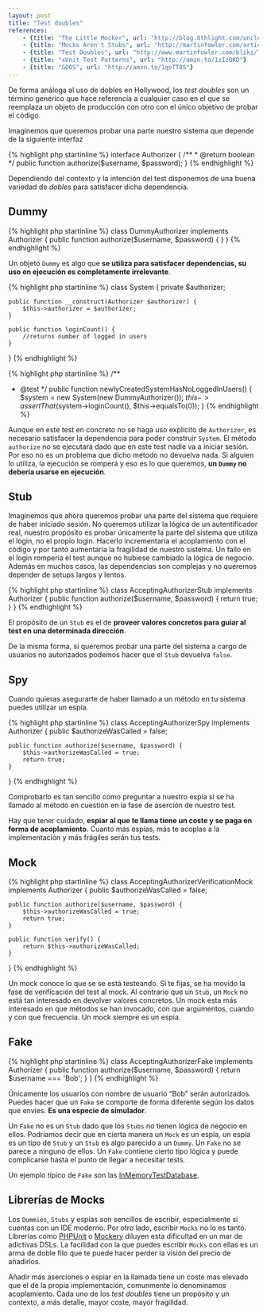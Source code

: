 ```yaml
---
layout: post
title: "Test doubles"
references:
    - {title: "The Little Mocker", url: "http://blog.8thlight.com/uncle-bob/2014/05/14/TheLittleMocker.html"}
    - {title: "Mocks Aren't Stubs", url: "http://martinfowler.com/articles/mocksArentStubs.html"}
    - {title: "Test Doubles", url: "http://www.martinfowler.com/bliki/TestDouble.html"}
    - {title: "xUnit Test Patterns", url: "http://amzn.to/1zIzOKD"}
    - {title: "GOOS", url: "http://amzn.to/1qoTT8S"}
---
```


De forma análoga al uso de dobles en Hollywood, los *test doubles* son un término genérico que hace referencia a cualquier caso en el que se reemplaza un objeto de producción con otro con el único objetivo de probar el código.

<!--more-->

Imaginemos que queremos probar una parte nuestro sistema que depende de la siguiente interfaz

{% highlight php startinline %}
interface Authorizer {
    /**
     * @return boolean
     */
    public function authorize($username, $password);
}
{% endhighlight %}

Dependiendo del contexto y la intención del test disponemos de una buena variedad de *dobles* para satisfacer dicha dependencia.

## Dummy
{% highlight php startinline %}
class DummyAuthorizer implements Authorizer {
    public function authorize($username, $password) {
    }
}
{% endhighlight %}

Un objeto `Dummy` es algo que **se utiliza para satisfacer dependencias, su uso en ejecución es completamente irrelevante**.

{% highlight php startinline %}
class System {
    private $authorizer;
    
    public function __construct(Authorizer $authorizer) {
        $this->authorizer = $authorizer;
    }
    
    public function loginCount() {
        //returns number of logged in users
    }
}
{% endhighlight %}

{% highlight php startinline %}
/**
 * @test
 */
public function newlyCreatedSystemHasNoLoggedInUsers() {
    $system = new System(new DummyAuthorizer());
    $this->assertThat($system->loginCount(), $this->equalsTo(0));
}
{% endhighlight %}

Aunque en este test en concreto no se haga uso explícito de `Authorizer`, es necesario satisfacer la dependencia para poder construir `System`. El método `authorize` no se ejecutará dado que en este test nadie va a iniciar sesión. Por eso no es un problema que dicho método no devuelva nada. Si alguien lo utiliza, la ejecución se romperá y eso es lo que queremos, **un `Dummy` no debería usarse en ejecución**.

## Stub
Imaginemos que ahora queremos probar una parte del sistema que requiere de haber iniciado sesión. No queremos utilizar la lógica de un autentificador real, nuestro propósito es probar únicamente la parte del sistema que utiliza el login, no el propio login. Hacerlo incrementaría el acoplamiento con el código y por tanto aumentaría la fragilidad de nuestro sistema. Un fallo en el login rompería el test aunque no hubiese cambiado la lógica de negocio. Además en muchos casos, las dependencias son complejas y no queremos depender de setups largos y lentos.

{% highlight php startinline %}
class AcceptingAuthorizerStub implements Authorizer {
    public function authorize($username, $password) {
        return true;
    }
}
{% endhighlight %}

El propósito de un `Stub` es el de **proveer valores concretos para guiar al test en una determinada dirección**.

De la misma forma, si queremos probar una parte del sistema a cargo de usuarios no autorizados podemos hacer que el `Stub` devuelva `false`.


## Spy
Cuando quieras asegurarte de haber llamado a un método en tu sistema puedes utilizar un espía.

{% highlight php startinline %}
class AcceptingAuthorizerSpy implements Authorizer {
    public $authorizeWasCalled = false;

    public function authorize($username, $password) {
        $this->authorizeWasCalled = true;
        return true;
    }
}
{% endhighlight %}

Comprobarlo es tan sencillo como preguntar a nuestro espía si se ha llamado al método en cuestión en la fase de aserción de nuestro test.

Hay que tener cuidado, **espiar al que te llama tiene un coste y se paga en forma de acoplamiento**. Cuanto más espías, más te acoplas a la implementación y más frágiles serán tus tests.

## Mock
{% highlight php startinline %}
class AcceptingAuthorizerVerificationMock implements Authorizer {
    public $authorizeWasCalled = false;

    public function authorize($username, $password) {
        $this->authorizeWasCalled = true;
        return true;
    }

    public function verify() {
        return $this->authorizeWasCalled;
    }
}
{% endhighlight %}

Un mock conoce lo que se se está testeando. Si te fijas, se ha movido la fase de verificación del test al mock. Al contrario que un `Stub`, un `Mock` no está tan interesado en devolver valores concretos. Un mock esta más interesado en que métodos se han invocado, con que argumentos, cuando y con que frecuencia. Un mock siempre es un espía.

## Fake
{% highlight php startinline %}
class AcceptingAuthorizerFake implements Authorizer {
    public function authorize($username, $password) {
        return $username === 'Bob';
    }
}
{% endhighlight %}

Únicamente los usuarios con nombre de usuario “Bob” serán autorizados. Puedes hacer que un `Fake` se comporte de forma diferente según los datos que envíes. **Es una especie de simulador**.

Un `Fake` no es un `Stub` dado que los `Stubs` no tienen lógica de negocio en ellos. Podríamos decir que en cierta manera un `Mock` es un espía, un espía es un tipo de `Stub` y un `Stub` es algo parecido a un `Dummy`. Un `Fake` no se parece a ninguno de ellos. Un `Fake` contiene cierto tipo lógica y puede complicarse hasta el punto de llegar a necesitar tests.

Un ejemplo típico de `Fake` son las [InMemoryTestDatabase](http://www.martinfowler.com/bliki/InMemoryTestDatabase.html).

## Librerías de Mocks
Los `Dummies`, `Stubs` y espías son sencillos de escribir, especialmente si cuentas con un IDE moderno. Por otro lado, escribir `Mocks` no lo es tanto. Librerías como [PHPUnit](http://phpunit.de/manual/3.0/en/mock-objects.html) o [Mockery](https://github.com/padraic/mockery) diluyen esta dificultad en un mar de adictivas DSLs. La facilidad con la que puedes escribir `Mocks` con ellas es un arma de doble filo que te puede hacer perder la visión del precio de añadirlos.

Añadir más aserciones o espiar en la llamada tiene un coste mas elevado que el de la propia implementación, comunmente lo denominamos acoplamiento. Cada uno de los *test doubles* tiene un propósito y un contexto, a más detalle, mayor coste, mayor fragilidad.
